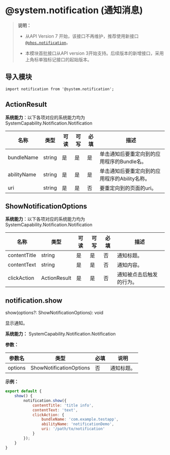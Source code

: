 # @system.notification (通知消息)

> **说明：**
> - 从API Version 7 开始，该接口不再维护，推荐使用新接口[`@ohos.notification`](js-apis-notification.md)。
> 
> - 本模块首批接口从API version 3开始支持。后续版本的新增接口，采用上角标单独标记接口的起始版本。


## 导入模块


```
import notification from '@system.notification';
```

## ActionResult

**系统能力**：以下各项对应的系统能力均为SystemCapability.Notification.Notification

| 名称        | 类型                                           | 可读                                         | 可写                                         | 必填 | 描述                      |
| ----------- | ---------------------------------------------- | ---- | ------------------------- | ------------------------- | ------------------------- |
| bundleName  | string                                          | 是                                         | 是                                         | 是   | 单击通知后要重定向到的应用程序的Bundle名。                  |
| abilityName | string                                          | 是                                         | 是                                         | 是   | 单击通知后要重定向到的应用程序的Ability名称。 |
| uri         | string                                          | 是                                         | 是                                         | 否   | 要重定向到的页面的uri。              |


## ShowNotificationOptions

**系统能力**：以下各项对应的系统能力均为SystemCapability.Notification.Notification

| 名称          | 类型                                           | 可读                                         | 可写                                         | 必填 | 描述                        |
| ------------- | ---------------------------------------------- | ---- | ------------------------- | ------------------------- | ------------------------- |
| contentTitle  | string                                          | 是                                         | 是                                         | 否   | 通知标题。                  |
| contentText   | string                                          | 是                                         | 是                                         | 否   | 通知内容。                  |
| clickAction   | ActionResult                                    | 是                                   | 是                                   | 否   | 通知被点击后触发的行为。     |


## notification.show

show(options?: ShowNotificationOptions): void

显示通知。

**系统能力：** SystemCapability.Notification.Notification

**参数：**

| 参数名 | 类型 | 必填 | 说明 |
| -------- | -------- | -------- | -------- |
| options | ShowNotificationOptions | 否 | 通知标题。 |

**示例：**
```javascript
export default {
    show() {
        notification.show({
            contentTitle: 'title info',
            contentText: 'text',
            clickAction: {
                bundleName: 'com.example.testapp',
                abilityName: 'notificationDemo',
                uri: '/path/to/notification'
            }
        });
    }
}
```